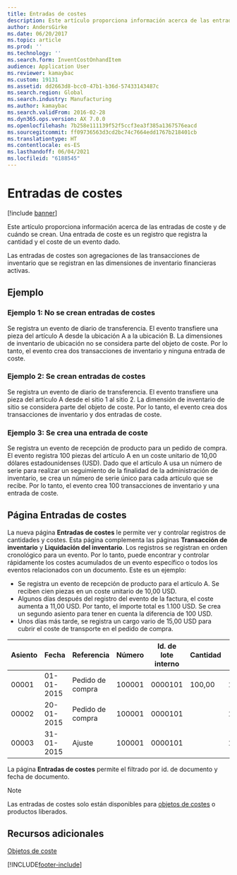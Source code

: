 ```yaml
---
title: Entradas de costes
description: Este artículo proporciona información acerca de las entradas de coste y de cuándo se crean. Una entrada de coste es un registro que registra la cantidad y el coste de un evento dado.
author: AndersGirke
ms.date: 06/20/2017
ms.topic: article
ms.prod: ''
ms.technology: ''
ms.search.form: InventCostOnhandItem
audience: Application User
ms.reviewer: kamaybac
ms.custom: 19131
ms.assetid: dd2663d8-bcc0-47b1-b36d-57433143487c
ms.search.region: Global
ms.search.industry: Manufacturing
ms.author: kamaybac
ms.search.validFrom: 2016-02-28
ms.dyn365.ops.version: AX 7.0.0
ms.openlocfilehash: 7b258e111139f52f5ccf3ea3f385a1367576eacd
ms.sourcegitcommit: ff09736563d3cd2bc74c7664edd1767b218401cb
ms.translationtype: HT
ms.contentlocale: es-ES
ms.lasthandoff: 06/04/2021
ms.locfileid: "6188545"
---
```

# <a name="cost-entries"></a>Entradas de costes

[!include [banner](../includes/banner.md)]

Este artículo proporciona información acerca de las entradas de coste y de cuándo se crean. Una entrada de coste es un registro que registra la cantidad y el coste de un evento dado.

Las entradas de costes son agregaciones de las transacciones de inventario que se registran en las dimensiones de inventario financieras activas.

## <a name="examples"></a>Ejemplo
### <a name="example-1-no-cost-entries-are-created"></a>Ejemplo 1: No se crean entradas de costes

Se registra un evento de diario de transferencia. El evento transfiere una pieza del artículo A desde la ubicación A a la ubicación B. La dimensiones de inventario de ubicación no se considera parte del objeto de coste. Por lo tanto, el evento crea dos transacciones de inventario y ninguna entrada de coste.

### <a name="example-2-cost-entries-are-created"></a>Ejemplo 2: Se crean entradas de costes

Se registra un evento de diario de transferencia. El evento transfiere una pieza del artículo A desde el sitio 1 al sitio 2. La dimensión de inventario de sitio se considera parte del objeto de coste. Por lo tanto, el evento crea dos transacciones de inventario y dos entradas de coste.

### <a name="example-3-one-cost-entry-is-created"></a>Ejemplo 3: Se crea una entrada de coste

Se registra un evento de recepción de producto para un pedido de compra. El evento registra 100 piezas del artículo A en un coste unitario de 10,00 dólares estadounidenses (USD). Dado que el artículo A usa un número de serie para realizar un seguimiento de la finalidad de la administración de inventario, se crea un número de serie único para cada artículo que se recibe. Por lo tanto, el evento crea 100 transacciones de inventario y una entrada de coste.

## <a name="cost-entries-page"></a>Página Entradas de costes
La nueva página **Entradas de costes** le permite ver y controlar registros de cantidades y costes. Esta página complementa las páginas **Transacción de inventario** y **Liquidación del inventario**. Los registros se registran en orden cronológico para un evento. Por lo tanto, puede encontrar y controlar rápidamente los costes acumulados de un evento específico o todos los eventos relacionados con un documento. Este es un ejemplo:

-   Se registra un evento de recepción de producto para el artículo A. Se reciben cien piezas en un coste unitario de 10,00 USD.
-   Algunos días después del registro del evento de la factura, el coste aumenta a 11,00 USD. Por tanto, el importe total es 1.100 USD. Se crea un segundo asiento para tener en cuenta la diferencia de 100 USD.
-   Unos días más tarde, se registra un cargo vario de 15,00 USD para cubrir el coste de transporte en el pedido de compra.

| Asiento | Fecha       | Referencia      | Número | Id. de lote interno  | Cantidad | Importe  |
|---------|------------|----------------|--------|---------|---------------|----|
| 00001   | 01-01-2015 | Pedido de compra | 100001 | 0000101 | 100,00   | 1000.00 |
| 00002   | 20-01-2015 | Pedido de compra | 100001 | 0000101 |          | 100,00  |
| 00003   | 31-01-2015 | Ajuste     | 100001 | 0000101 |          | 15:00   |

La página **Entradas de costes** permite el filtrado por id. de documento y fecha de documento. 

> [!NOTE]
> Las entradas de costes solo están disponibles para [objetos de costes](cost-object.md) o productos liberados.

## <a name="additional-resources"></a>Recursos adicionales

[Objetos de coste](cost-object.md)





[!INCLUDE[footer-include](../../includes/footer-banner.md)]